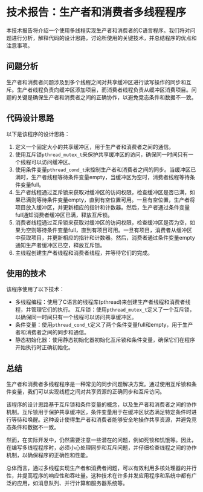 # 技术报告：生产者和消费者多线程程序

本技术报告将介绍一个使用多线程实现生产者和消费者的C语言程序。我们将对问题进行分析，解释代码的设计思路，讨论所使用的关键技术，并总结程序的优点和注意事项。

## 问题分析

生产者和消费者问题涉及到多个线程之间对共享缓冲区进行读写操作的同步和互斥。生产者线程负责向缓冲区添加项目，而消费者线程负责从缓冲区消费项目。问题的关键是确保生产者和消费者之间的正确协作，以避免竞态条件和数据不一致。

## 代码设计思路

以下是该程序的设计思路：

1. 定义一个固定大小的共享缓冲区，用于生产者和消费者之间的通信。
2. 使用互斥锁`pthread_mutex_t`来保护共享缓冲区的访问，确保同一时间只有一个线程可以访问缓冲区。
3. 使用条件变量`pthread_cond_t`来控制生产者和消费者之间的同步。当缓冲区已满时，生产者线程等待条件变量empty，当缓冲区为空时，消费者线程等待条件变量full。
4. 生产者线程通过互斥锁来获取对缓冲区的访问权限，检查缓冲区是否已满，如果已满则等待条件变量empty，直到有空位置可用。一旦有空位置，生产者将项目放入缓冲区，并更新相应的指针和计数器。然后，生产者通过条件变量full通知消费者缓冲区已满，释放互斥锁。
5. 消费者线程通过互斥锁来获取对缓冲区的访问权限，检查缓冲区是否为空，如果为空则等待条件变量full，直到有项目可用。一旦有项目，消费者从缓冲区中获取项目，并更新相应的指针和计数器。然后，消费者通过条件变量empty通知生产者缓冲区已空，释放互斥锁。
6. 主线程创建生产者线程和消费者线程，并等待它们的完成。

## 使用的技术

该程序使用了以下技术：

- 多线程编程：使用了C语言的线程库(pthread)来创建生产者线程和消费者线程，并管理它们的执行。
互斥锁：使用`pthread_mutex_t`定义了一个互斥锁，以确保同一时间只有一个线程可以访问共享缓冲区。
- 条件变量：使用`pthread_cond_t`定义了两个条件变量full和empty，用于生产者和消费者之间的同步和通信。
- 静态初始化器：使用静态初始化器初始化互斥锁和条件变量，确保它们在程序开始执行时正确初始化。

## 总结

生产者和消费者多线程程序是一种常见的同步问题解决方案。通过使用互斥锁和条件变量，我们可以实现线程之间对共享资源的正确同步和互斥访问。

该程序的设计思路基于互斥锁和条件变量的概念，以及生产者和消费者之间的协作机制。互斥锁用于保护共享缓冲区，条件变量用于在缓冲区状态满足特定条件时进行等待和唤醒。这种设计使得生产者和消费者能够安全地操作共享资源，并避免竞态条件和数据不一致。

然而，在实际开发中，仍然需要注意一些潜在的问题，例如死锁和饥饿等。因此，在编写多线程程序时，必须小心处理同步和互斥问题，并仔细检查线程之间的协作机制，以确保程序的正确性和性能。

总体而言，通过多线程实现生产者和消费者问题，可以有效利用多核处理器的并行性，并提高程序的响应性和吞吐量。这种技术在许多并发应用程序和系统中都有广泛的应用，如消息队列、并行计算和服务器系统等。
